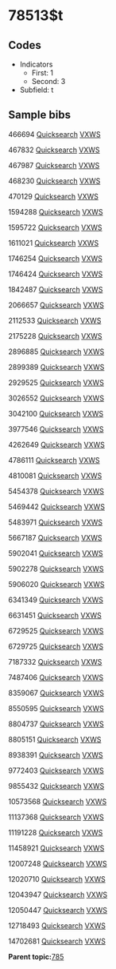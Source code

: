 # 78513$t

## Codes

-   Indicators
    -   First: 1
    -   Second: 3
-   Subfield: t

## Sample bibs

466694 [Quicksearch](https://search.library.yale.edu/catalog/466694) [VXWS](http://prodorbis.library.yale.edu:7014/vxws/GetHoldingsService?bibId=466694)

467832 [Quicksearch](https://search.library.yale.edu/catalog/467832) [VXWS](http://prodorbis.library.yale.edu:7014/vxws/GetHoldingsService?bibId=467832)

467987 [Quicksearch](https://search.library.yale.edu/catalog/467987) [VXWS](http://prodorbis.library.yale.edu:7014/vxws/GetHoldingsService?bibId=467987)

468230 [Quicksearch](https://search.library.yale.edu/catalog/468230) [VXWS](http://prodorbis.library.yale.edu:7014/vxws/GetHoldingsService?bibId=468230)

470129 [Quicksearch](https://search.library.yale.edu/catalog/470129) [VXWS](http://prodorbis.library.yale.edu:7014/vxws/GetHoldingsService?bibId=470129)

1594288 [Quicksearch](https://search.library.yale.edu/catalog/1594288) [VXWS](http://prodorbis.library.yale.edu:7014/vxws/GetHoldingsService?bibId=1594288)

1595722 [Quicksearch](https://search.library.yale.edu/catalog/1595722) [VXWS](http://prodorbis.library.yale.edu:7014/vxws/GetHoldingsService?bibId=1595722)

1611021 [Quicksearch](https://search.library.yale.edu/catalog/1611021) [VXWS](http://prodorbis.library.yale.edu:7014/vxws/GetHoldingsService?bibId=1611021)

1746254 [Quicksearch](https://search.library.yale.edu/catalog/1746254) [VXWS](http://prodorbis.library.yale.edu:7014/vxws/GetHoldingsService?bibId=1746254)

1746424 [Quicksearch](https://search.library.yale.edu/catalog/1746424) [VXWS](http://prodorbis.library.yale.edu:7014/vxws/GetHoldingsService?bibId=1746424)

1842487 [Quicksearch](https://search.library.yale.edu/catalog/1842487) [VXWS](http://prodorbis.library.yale.edu:7014/vxws/GetHoldingsService?bibId=1842487)

2066657 [Quicksearch](https://search.library.yale.edu/catalog/2066657) [VXWS](http://prodorbis.library.yale.edu:7014/vxws/GetHoldingsService?bibId=2066657)

2112533 [Quicksearch](https://search.library.yale.edu/catalog/2112533) [VXWS](http://prodorbis.library.yale.edu:7014/vxws/GetHoldingsService?bibId=2112533)

2175228 [Quicksearch](https://search.library.yale.edu/catalog/2175228) [VXWS](http://prodorbis.library.yale.edu:7014/vxws/GetHoldingsService?bibId=2175228)

2896885 [Quicksearch](https://search.library.yale.edu/catalog/2896885) [VXWS](http://prodorbis.library.yale.edu:7014/vxws/GetHoldingsService?bibId=2896885)

2899389 [Quicksearch](https://search.library.yale.edu/catalog/2899389) [VXWS](http://prodorbis.library.yale.edu:7014/vxws/GetHoldingsService?bibId=2899389)

2929525 [Quicksearch](https://search.library.yale.edu/catalog/2929525) [VXWS](http://prodorbis.library.yale.edu:7014/vxws/GetHoldingsService?bibId=2929525)

3026552 [Quicksearch](https://search.library.yale.edu/catalog/3026552) [VXWS](http://prodorbis.library.yale.edu:7014/vxws/GetHoldingsService?bibId=3026552)

3042100 [Quicksearch](https://search.library.yale.edu/catalog/3042100) [VXWS](http://prodorbis.library.yale.edu:7014/vxws/GetHoldingsService?bibId=3042100)

3977546 [Quicksearch](https://search.library.yale.edu/catalog/3977546) [VXWS](http://prodorbis.library.yale.edu:7014/vxws/GetHoldingsService?bibId=3977546)

4262649 [Quicksearch](https://search.library.yale.edu/catalog/4262649) [VXWS](http://prodorbis.library.yale.edu:7014/vxws/GetHoldingsService?bibId=4262649)

4786111 [Quicksearch](https://search.library.yale.edu/catalog/4786111) [VXWS](http://prodorbis.library.yale.edu:7014/vxws/GetHoldingsService?bibId=4786111)

4810081 [Quicksearch](https://search.library.yale.edu/catalog/4810081) [VXWS](http://prodorbis.library.yale.edu:7014/vxws/GetHoldingsService?bibId=4810081)

5454378 [Quicksearch](https://search.library.yale.edu/catalog/5454378) [VXWS](http://prodorbis.library.yale.edu:7014/vxws/GetHoldingsService?bibId=5454378)

5469442 [Quicksearch](https://search.library.yale.edu/catalog/5469442) [VXWS](http://prodorbis.library.yale.edu:7014/vxws/GetHoldingsService?bibId=5469442)

5483971 [Quicksearch](https://search.library.yale.edu/catalog/5483971) [VXWS](http://prodorbis.library.yale.edu:7014/vxws/GetHoldingsService?bibId=5483971)

5667187 [Quicksearch](https://search.library.yale.edu/catalog/5667187) [VXWS](http://prodorbis.library.yale.edu:7014/vxws/GetHoldingsService?bibId=5667187)

5902041 [Quicksearch](https://search.library.yale.edu/catalog/5902041) [VXWS](http://prodorbis.library.yale.edu:7014/vxws/GetHoldingsService?bibId=5902041)

5902278 [Quicksearch](https://search.library.yale.edu/catalog/5902278) [VXWS](http://prodorbis.library.yale.edu:7014/vxws/GetHoldingsService?bibId=5902278)

5906020 [Quicksearch](https://search.library.yale.edu/catalog/5906020) [VXWS](http://prodorbis.library.yale.edu:7014/vxws/GetHoldingsService?bibId=5906020)

6341349 [Quicksearch](https://search.library.yale.edu/catalog/6341349) [VXWS](http://prodorbis.library.yale.edu:7014/vxws/GetHoldingsService?bibId=6341349)

6631451 [Quicksearch](https://search.library.yale.edu/catalog/6631451) [VXWS](http://prodorbis.library.yale.edu:7014/vxws/GetHoldingsService?bibId=6631451)

6729525 [Quicksearch](https://search.library.yale.edu/catalog/6729525) [VXWS](http://prodorbis.library.yale.edu:7014/vxws/GetHoldingsService?bibId=6729525)

6729725 [Quicksearch](https://search.library.yale.edu/catalog/6729725) [VXWS](http://prodorbis.library.yale.edu:7014/vxws/GetHoldingsService?bibId=6729725)

7187332 [Quicksearch](https://search.library.yale.edu/catalog/7187332) [VXWS](http://prodorbis.library.yale.edu:7014/vxws/GetHoldingsService?bibId=7187332)

7487406 [Quicksearch](https://search.library.yale.edu/catalog/7487406) [VXWS](http://prodorbis.library.yale.edu:7014/vxws/GetHoldingsService?bibId=7487406)

8359067 [Quicksearch](https://search.library.yale.edu/catalog/8359067) [VXWS](http://prodorbis.library.yale.edu:7014/vxws/GetHoldingsService?bibId=8359067)

8550595 [Quicksearch](https://search.library.yale.edu/catalog/8550595) [VXWS](http://prodorbis.library.yale.edu:7014/vxws/GetHoldingsService?bibId=8550595)

8804737 [Quicksearch](https://search.library.yale.edu/catalog/8804737) [VXWS](http://prodorbis.library.yale.edu:7014/vxws/GetHoldingsService?bibId=8804737)

8805151 [Quicksearch](https://search.library.yale.edu/catalog/8805151) [VXWS](http://prodorbis.library.yale.edu:7014/vxws/GetHoldingsService?bibId=8805151)

8938391 [Quicksearch](https://search.library.yale.edu/catalog/8938391) [VXWS](http://prodorbis.library.yale.edu:7014/vxws/GetHoldingsService?bibId=8938391)

9772403 [Quicksearch](https://search.library.yale.edu/catalog/9772403) [VXWS](http://prodorbis.library.yale.edu:7014/vxws/GetHoldingsService?bibId=9772403)

9855432 [Quicksearch](https://search.library.yale.edu/catalog/9855432) [VXWS](http://prodorbis.library.yale.edu:7014/vxws/GetHoldingsService?bibId=9855432)

10573568 [Quicksearch](https://search.library.yale.edu/catalog/10573568) [VXWS](http://prodorbis.library.yale.edu:7014/vxws/GetHoldingsService?bibId=10573568)

11137368 [Quicksearch](https://search.library.yale.edu/catalog/11137368) [VXWS](http://prodorbis.library.yale.edu:7014/vxws/GetHoldingsService?bibId=11137368)

11191228 [Quicksearch](https://search.library.yale.edu/catalog/11191228) [VXWS](http://prodorbis.library.yale.edu:7014/vxws/GetHoldingsService?bibId=11191228)

11458921 [Quicksearch](https://search.library.yale.edu/catalog/11458921) [VXWS](http://prodorbis.library.yale.edu:7014/vxws/GetHoldingsService?bibId=11458921)

12007248 [Quicksearch](https://search.library.yale.edu/catalog/12007248) [VXWS](http://prodorbis.library.yale.edu:7014/vxws/GetHoldingsService?bibId=12007248)

12020710 [Quicksearch](https://search.library.yale.edu/catalog/12020710) [VXWS](http://prodorbis.library.yale.edu:7014/vxws/GetHoldingsService?bibId=12020710)

12043947 [Quicksearch](https://search.library.yale.edu/catalog/12043947) [VXWS](http://prodorbis.library.yale.edu:7014/vxws/GetHoldingsService?bibId=12043947)

12050447 [Quicksearch](https://search.library.yale.edu/catalog/12050447) [VXWS](http://prodorbis.library.yale.edu:7014/vxws/GetHoldingsService?bibId=12050447)

12718493 [Quicksearch](https://search.library.yale.edu/catalog/12718493) [VXWS](http://prodorbis.library.yale.edu:7014/vxws/GetHoldingsService?bibId=12718493)

14702681 [Quicksearch](https://search.library.yale.edu/catalog/14702681) [VXWS](http://prodorbis.library.yale.edu:7014/vxws/GetHoldingsService?bibId=14702681)

**Parent topic:**[785](../../tags/785/785.md)


